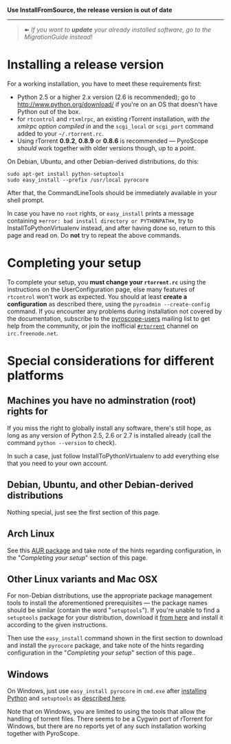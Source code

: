 **Use InstallFromSource, the release version is out of date**

---





> ➽ _If you want to **update** your already installed software, go to the MigrationGuide instead!_

# Installing a release version #
For a working installation, you have to meet these requirements first:
  * Python 2.5 or a higher 2.x version (2.6 is recommended); go to http://www.python.org/download/ if you're on an OS that doesn't have Python out of the box.
  * for `rtcontrol` and `rtxmlrpc`, an existing rTorrent installation, _with the xmlrpc option compiled in_ and the `scgi_local` or `scgi_port` command added to your `~/.rtorrent.rc`.
  * Using rTorrent **0.9.2**, **0.8.9** or **0.8.6** is recommended — PyroScope _should_ work together with older versions though, up to a point.

On Debian, Ubuntu, and other Debian-derived distributions, do this:
```
sudo apt-get install python-setuptools
sudo easy_install --prefix /usr/local pyrocore
```
After that, the CommandLineTools should be immediately available in your shell prompt.

In case you have no `root` rights, or `easy_install` prints a message containing »`error: bad install directory or PYTHONPATH`«, try to InstallToPythonVirtualenv instead, and after having done so, return to this page and read on. Do **not** try to repeat the above commands.


# Completing your setup #
To complete your setup, you **must change your `rtorrent.rc`** using the instructions on the UserConfiguration page, else many features of `rtcontrol` won't work as expected. You should at least **create a configuration** as described there, using the `pyroadmin --create-config` command. If you encounter any problems during installation not covered by the documentation, subscribe to the [pyroscope-users](http://groups.google.com/group/pyroscope-users) mailing list to get help from the community, or join the inofficial <a href='irc://irc.freenode.net/rtorrent'><code>#rtorrent</code></a> channel on `irc.freenode.net`.


# Special considerations for different platforms #

## Machines you have no adminstration (root) rights for ##
If you miss the right to globally install any software, there's still hope, as long as any version of Python 2.5, 2.6 or 2.7 is installed already (call the command `python --version` to check).

In such a case, just follow InstallToPythonVirtualenv to add everything else that you need to your own account.

## Debian, Ubuntu, and other Debian-derived distributions ##

Nothing special, just see the first section of this page.

## Arch Linux ##

See this [AUR package](https://aur.archlinux.org/packages.php?ID=47197) and take note of the hints regarding configuration, in the "_Completing your setup_" section of this page.


## Other Linux variants and Mac OSX ##

For non-Debian distributions, use the appropriate package management tools to install the aforementioned prerequisites — the package names should be similar (contain the word "`setuptools`"). If you're unable to find a `setuptools` package for your distribution, download it [from here](http://pypi.python.org/pypi/setuptools/) and install it according to the given instructions.

Then use the `easy_install` command shown in the first section to download and install the `pyrocore` package, and take note of the hints regarding configuration in the "_Completing your setup_" section of this page..


## Windows ##

On Windows, just use `easy_install pyrocore` in `cmd.exe` after [installing Python](http://www.python.org/download/) and `setuptools` as [described here](http://pypi.python.org/pypi/setuptools/).

Note that on Windows, you are limited to using the tools that allow the handling of torrent files. There seems to be a Cygwin port of rTorrent for Windows, but there are no reports yet of any such installation working together with PyroScope.